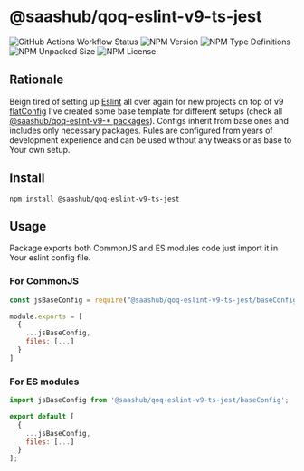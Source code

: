 # @saashub/qoq-eslint-v9-ts-jest

![GitHub Actions Workflow Status](https://img.shields.io/github/actions/workflow/status/saashub-it/qoq/main.yml) ![NPM Version](https://img.shields.io/npm/v/%40saashub%2Fqoq-eslint-v9-ts-jest)
![NPM Type Definitions](https://img.shields.io/npm/types/%40saashub%2Fqoq-eslint-v9-ts-jest) ![NPM Unpacked Size](https://img.shields.io/npm/unpacked-size/%40saashub%2Fqoq-eslint-v9-ts-jest) ![NPM License](https://img.shields.io/npm/l/%40saashub%2Fqoq-eslint-v9-ts-jest)

## Rationale

Beign tired of setting up [Eslint](https://www.npmjs.com/package/eslint) all over again for new projects on top of v9 [flatConfig](https://eslint.org/docs/latest/use/configure/configuration-files) I've created some base template for different setups (check all [@saashub/qoq-eslint-v9-\* packages](https://www.npmjs.com/search?q=%40saashub%2Fqoq-eslint-v9-)). Configs inherit from base ones and includes only necessary packages. Rules are configured from years of development experience and can be used without any tweaks or as base to Your own setup.

## Install

    npm install @saashub/qoq-eslint-v9-ts-jest

## Usage

Package exports both CommonJS and ES modules code just import it in Your eslint config file.

### For CommonJS

```js
const jsBaseConfig = require("@saashub/qoq-eslint-v9-ts-jest/baseConfig");

module.exports = [
  {
    ...jsBaseConfig,
    files: [...]
  }
]
```

### For ES modules

```js
import jsBaseConfig from '@saashub/qoq-eslint-v9-ts-jest/baseConfig';

export default [
  {
    ...jsBaseConfig,
    files: [...]
  }
];
```
